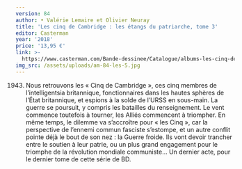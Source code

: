 ```yaml
---
version: 84
author: • Valérie Lemaire et Olivier Neuray
title: 'Les cinq de Cambridge : les étangs du patriarche, tome 3'
editor: Casterman
year: '2018'
price: '13,95 €'
link: >-
  https://www.casterman.com/Bande-dessinee/Catalogue/albums-les-cinq-de-cambridge/les-cinq-de-cambridge-3-les-etangs-du-patriarche
img_src: /assets/uploads/am-84-les-5.jpg
---
```

1943. Nous retrouvons les « Cinq de Cambridge », ces cinq membres de l’intelligentsia britannique, fonctionnaires dans les hautes sphères de l’État britannique, et espions à la solde de l’URSS en sous-main. La guerre se poursuit, y compris les batailles du renseignement. Le vent commence toutefois à tourner, les Alliés commencent à triompher. En même temps, le dilemme va s’accroître pour « les Cinq », car la perspective de l’ennemi commun fasciste s’estompe, et un autre conflit pointe déjà le bout de son nez : la Guerre froide. Ils vont devoir trancher entre le soutien à leur patrie, ou un plus grand engagement pour le triomphe de la révolution mondiale communiste… Un dernier acte, pour le dernier tome de cette série de BD.
